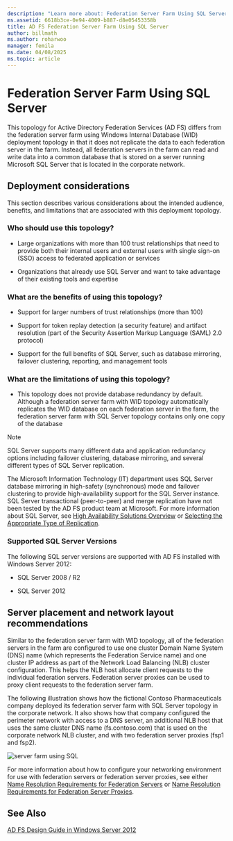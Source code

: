 ```yaml
---
description: "Learn more about: Federation Server Farm Using SQL Server"
ms.assetid: 6618b3ce-0e94-4009-b887-d8e05453358b
title: AD FS Federation Server Farm Using SQL Server
author: billmath
ms.author: roharwoo
manager: femila
ms.date: 04/08/2025
ms.topic: article
---
```


# Federation Server Farm Using SQL Server

This topology for Active Directory Federation Services \(AD FS\) differs from the federation server farm using Windows Internal Database \(WID\) deployment topology in that it does not replicate the data to each federation server in the farm. Instead, all federation servers in the farm can read and write data into a common database that is stored on a server running Microsoft SQL Server that is located in the corporate network.

## Deployment considerations
This section describes various considerations about the intended audience, benefits, and limitations that are associated with this deployment topology.

### Who should use this topology?

-   Large organizations with more than 100 trust relationships that need to provide both their internal users and external users with single sign\-on \(SSO\) access to federated application or services

-   Organizations that already use SQL Server and want to take advantage of their existing tools and expertise

### What are the benefits of using this topology?

-   Support for larger numbers of trust relationships \(more than 100\)

-   Support for token replay detection \(a security feature\) and artifact resolution \(part of the Security Assertion Markup Language \(SAML\) 2.0 protocol\)

-   Support for the full benefits of SQL Server, such as database mirroring, failover clustering, reporting, and management tools

### What are the limitations of using this topology?

-   This topology does not provide database redundancy by default. Although a federation server farm with WID topology automatically replicates the WID database on each federation server in the farm, the federation server farm with SQL Server topology contains only one copy of the database

> [!NOTE]
> SQL Server supports many different data and application redundancy options including failover clustering, database mirroring, and several different types of SQL Server replication.

The Microsoft Information Technology \(IT\) department uses SQL Server database mirroring in high\-safety \(synchronous\) mode and failover clustering to provide high\-availability support for the SQL Server instance. SQL Server transactional \(peer\-to\-peer\) and merge replication have not been tested by the AD FS product team at Microsoft. For more information about SQL Server, see [High Availability Solutions Overview](/sql/database-engine/sql-server-business-continuity-dr) or [Selecting the Appropriate Type of Replication](/previous-versions/sql/sql-server-2008-r2/ms152565(v=sql.105)).

### Supported SQL Server Versions
The following SQL server versions are supported with AD FS installed with Windows Server 2012:

-   SQL Server 2008 \/ R2

-   SQL Server 2012

## Server placement and network layout recommendations
Similar to the federation server farm with WID topology, all of the federation servers in the farm are configured to use one cluster Domain Name System \(DNS\) name \(which represents the Federation Service name\) and one cluster IP address as part of the Network Load Balancing \(NLB\) cluster configuration. This helps the NLB host allocate client requests to the individual federation servers. Federation server proxies can be used to proxy client requests to the federation server farm.

The following illustration shows how the fictional Contoso Pharmaceuticals company deployed its federation server farm with SQL Server topology in the corporate network. It also shows how that company configured the perimeter network with access to a DNS server, an additional NLB host that uses the same cluster DNS name \(fs.contoso.com\) that is used on the corporate network NLB cluster, and with two federation server proxies \(fsp1 and fsp2\).

![server farm using SQL](media/FarmSQLProxies.gif)

For more information about how to configure your networking environment for use with federation servers or federation server proxies, see either [Name Resolution Requirements for Federation Servers](Name-Resolution-Requirements-for-Federation-Servers.md) or [Name Resolution Requirements for Federation Server Proxies](Name-Resolution-Requirements-for-Federation-Server-Proxies.md).

## See Also
[AD FS Design Guide in Windows Server 2012](AD-FS-Design-Guide-in-Windows-Server-2012.md)
